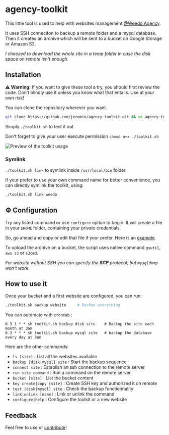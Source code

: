 # agency-toolkit
This little tool is used to help with websites management [@Weedo.Agency](https://weedo.agency).

It uses SSH conneciton to backup a remote folder and a mysql database.
Then it creates an archive which will be sent to a bucket on Google Storage or Amazon S3.

*I choosed to download the whole site in a temp folder in case the disk space on remote isn't enough.*

## Installation

⚠ **Warning:** If you want to give these tool a try, you should first review the code. Don’t blindly use it unless you know what that entails. Use at your own risk!

You can clone the repository wherever you want.

```bash
git clone https://github.com/jeromin/agency-toolkit.git && cd agency-toolkit
```

Simply `./toolkit.sh` to test it out.

Don't forget to give your user execute permission `chmod u+x ./toolkit.sh`

![Preview of the toolkit usage](https://i.imgur.com/Go3kpik.png)

### Symlink

`./toolkit.sh link` to symlink inside `/usr/local/bin` folder.

If your prefer to use your own command name for better convenience, you can directly symlink the toolkit, using:

```bash
./toolkit.sh link weedo
```

## ⚙️ Configuration

Try any listed command or use `configure` option to begin.
It will create a file in your `$HOME` folder, containing your private credentials.

So, go ahead and copy or edit that file if your prefer.
Here is an [example](.example).

To upload the archive on a bucket, the script uses native command `gsutil`, `aws s3` or `s3cmd`.

*For website without SSH you can specify the __SCP__ protocol, but `mysqldump` won't work.*

## How to use it

Once your bucket and a first website are configured, you can run:

```bash
./toolkit.sh backup website 	# Backup everything
```

You can automate with `crontab` :

```cron
0 3 1 * * sh toolkit.sh backup disk site	# Backup the site each month at 3am
0 3 * * * sh toolkit.sh backup mysql site	# backup the database every day at 3am
```

Here are the other commands:

* `ls [site]`					: List all the websites available
* `backup [disk|mysql] site`	: Start the backup sequence
* `connect site`				: Establish an ssh connection to the remote server
* `run site command`			: Run a command on the remote server
* `bucket [site]`				: List the bucket content
* `key create|copy [site]`		: Create SSH key and authorized it on remote
* `test [disk|mysql] site`		: Check the backup functionnality 
* `link|unlink [name]`			: Link or unlink the command
* `configure|help`				: Configure the toolkit or a new website

## Feedback

Feel free to use or [contribute](https://github.com/jeromin/agency-toolkit/issues)!

